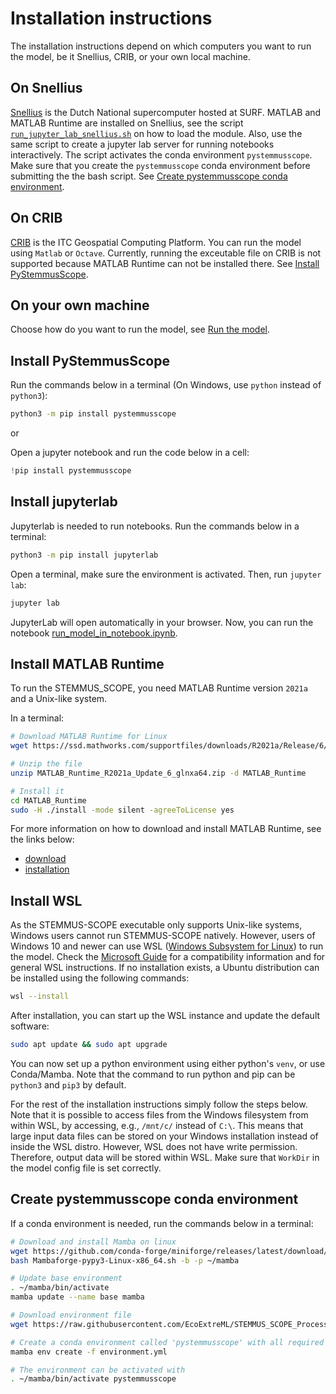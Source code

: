 # Installation instructions
The installation instructions depend on which computers you want to run the model, be it
Snellius, CRIB, or your own local machine.

## On Snellius

[Snellius](https://servicedesk.surfsara.nl/wiki/display/WIKI/Snellius) is the
Dutch National supercomputer hosted at SURF. MATLAB and MATLAB Runtime are
installed on Snellius, see the script
[`run_jupyter_lab_snellius.sh`](https://github.com/EcoExtreML/STEMMUS_SCOPE_Processing/blob/main/run_jupyter_lab_snellius.sh)
on how to load the module. Also, use the same script to create a jupyter lab
server for running notebooks interactively. The script activates the conda
environment `pystemmusscope`. Make sure that you create the `pystemmusscope`
conda environment before submitting the the bash script. See
[Create pystemmusscope conda environment](#create-pystemmusscope-conda-environment).

## On CRIB

[CRIB](https://crib.utwente.nl/) is the ITC Geospatial Computing Platform. You
can run the model using `Matlab` or `Octave`. Currently, running the
exceutable file on CRIB is not supported because MATLAB Runtime can not be
installed there. See [Install PyStemmusScope](#install-pystemmusscope).

## On your own machine

Choose how do you want to run the model, see [Run the model](notebooks/run_model_in_notebook.ipynb).

## Install PyStemmusScope

Run the commands below in a terminal (On Windows, use `python` instead of
`python3`):

```sh
python3 -m pip install pystemmusscope
```

or

Open a jupyter notebook and run the code below in a cell:

```python
!pip install pystemmusscope
```

## Install jupyterlab

Jupyterlab is needed to run notebooks. Run the commands below in a terminal:

```sh
python3 -m pip install jupyterlab

```

Open a terminal, make sure the environment is activated. Then, run `jupyter lab`:

```sh
jupyter lab
```

JupyterLab will open automatically in your browser. Now, you can run the
notebook
[run_model_in_notebook.ipynb](https://github.com/EcoExtreML/STEMMUS_SCOPE_Processing/blob/main/docs/notebooks/run_model_in_notebook.ipynb).

## Install MATLAB Runtime

To run the STEMMUS_SCOPE, you need MATLAB Runtime version `2021a` and a Unix-like system.

In a terminal:

```sh
# Download MATLAB Runtime for Linux
wget https://ssd.mathworks.com/supportfiles/downloads/R2021a/Release/6/deployment_files/installer/complete/glnxa64/MATLAB_Runtime_R2021a_Update_6_glnxa64.zip

# Unzip the file
unzip MATLAB_Runtime_R2021a_Update_6_glnxa64.zip -d MATLAB_Runtime

# Install it
cd MATLAB_Runtime
sudo -H ./install -mode silent -agreeToLicense yes
```

For more information on how to download and install MATLAB Runtime, see the links below:
  - [download](https://nl.mathworks.com/products/compiler/matlab-runtime.html)
  - [installation](https://nl.mathworks.com/help/compiler/install-the-matlab-runtime.html)

## Install WSL

As the STEMMUS-SCOPE executable only supports Unix-like systems, Windows users
cannot run STEMMUS-SCOPE natively. However, users of Windows 10 and newer can
use WSL ([Windows Subsystem for
Linux](https://docs.microsoft.com/en-us/windows/wsl/)) to run the model.
Check the <a
href="https://docs.microsoft.com/en-us/windows/wsl/install">Microsoft Guide</a>
for a compatibility information and for general WSL instructions.
If no installation exists, a Ubuntu distribution can be installed using the following commands:
```sh
wsl --install
```

After installation, you can start up the WSL instance and update the default software:

```sh
sudo apt update && sudo apt upgrade
```

You can now set up a python environment using either python's `venv`, or use Conda/Mamba.
Note that the command to run python and pip can be `python3` and `pip3` by default.

For the rest of the installation instructions simply follow the steps below.
Note that it is possible to access files from the Windows filesystem from within
WSL, by accessing, e.g., `/mnt/c/` instead of `C:\`. This means that large input
data files can be stored on your Windows installation instead of inside the WSL
distro. However, WSL does not have write permission. Therefore, output data will
be stored within WSL. Make sure that `WorkDir` in the model config file is set
correctly.

## Create pystemmusscope conda environment

If a conda environment is needed, run the commands below in a terminal:

```sh
# Download and install Mamba on linux
wget https://github.com/conda-forge/miniforge/releases/latest/download/Mambaforge-pypy3-Linux-x86_64.sh
bash Mambaforge-pypy3-Linux-x86_64.sh -b -p ~/mamba

# Update base environment
. ~/mamba/bin/activate
mamba update --name base mamba

# Download environment file
wget https://raw.githubusercontent.com/EcoExtreML/STEMMUS_SCOPE_Processing/main/environment.yml

# Create a conda environment called 'pystemmusscope' with all required dependencies
mamba env create -f environment.yml

# The environment can be activated with
. ~/mamba/bin/activate pystemmusscope

```
